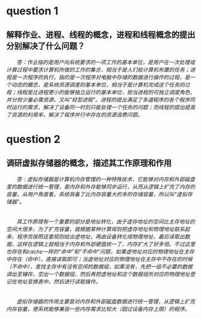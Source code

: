 # question 1
## 解释作业、进程、线程的概念，进程和线程概念的提出分别解决了什么问题？
###### &#160; &#160; &#160; &#160;答：作业指的是用户向系统要求的一项工作的基本单位，是用户在一次处理或计算过程中要求计算机所做的工作的集合，相当于是人们给计算机布置的任务；进程是一次程序的执行，指的是一次程序对电脑中存储的数据进行操作的过程，是一个动态的概念，是系统资源调度的基本单位，相当于是计算机完成这个任务的过程；线程是比进程更小的能够独立运行的基本单位，担当进程的可独立调度角色，并分担少量必需资源，又叫“轻型进程”。进程的提出满足了多道程序的各个程序同时运行的需求，解决了设备同一时刻只能处理一个任务的问题；而线程的提出提高了资源的利用率，解决了程序并行中存在的资源浪费问题。
# question 2
## 调研虚拟存储器的概念，描述其工作原理和作用
###### &#160; &#160; &#160; &#160;答：虚拟存储器是计算机内存管理的一种特殊技术，它能够对内存和外部磁盘里的数据进行统一管理，是内存和外存能够同步运行，从而从逻辑上扩充了内存的容量，从用户角度看，系统具备了比内存容量大的多的存储容量，所以叫“虚拟存储器”。
###### &#160; &#160; &#160; &#160;其工作原理有一个重要的部分是地址转化，由于虚存地址的空间比主存地址的空间大很多，为了扩充容量，就根据某种计算规则把虚存地址和物理地址联系起来，程序员按照这套规则给出虚地址，再由设备转化成物理地址，最后读取出数据，这样在逻辑上就相当于内存和外部硬盘统一了，内存扩大了好多倍。不过这里也存在和cache一样的“命中”和“不命中”问题，如果虚地址对应的物理地址在主存中存在（命中），直接读取即可；当虚地址对应的物理地址在主存中不存在的时候（不命中），查找主存中有没有空闲的数据组，如果没有，先把一组不必要的数据调出至辅存，空出一个数据组，然后再把虚地址和这个数据组所对应的物理地址登记在地址变换表中，然后进行读取操作。
###### &#160; &#160; &#160; &#160;虚拟存储器的作用主要是对内存和外部磁盘数据进行统一管理，从逻辑上扩充内存容量，使系统能够兼容一些内存需求比较大（超过设备内存上限）的程序。
